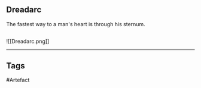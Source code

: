 ## Dreadarc
The fastest way to a man's heart
is through his sternum.
## 
![[Dreadarc.png]]

---
## Tags
#Artefact